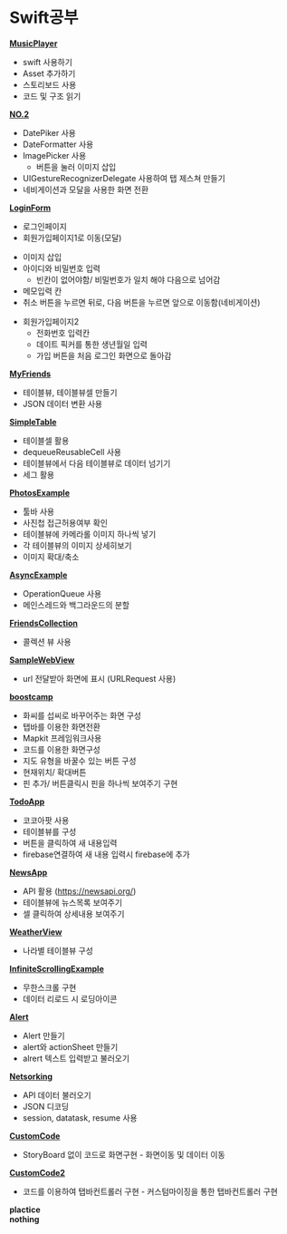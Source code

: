 # Swift공부

[**MusicPlayer**](https://github.com/JINHYUCK-r/Swift/tree/master/MusicPlayer)
 - swift 사용하기 
 - Asset 추가하기
 - 스토리보드 사용
 - 코드 및 구조 읽기 
 
[**NO.2**](https://github.com/JINHYUCK-r/Swift/tree/master/NO.2)
  - DatePiker 사용
 - DateFormatter 사용
- ImagePicker 사용
  *  버튼을 눌러 이미지 삽입
 - UIGestureRecognizerDelegate 사용하여 탭 제스쳐 만들기
- 네비게이션과 모달을 사용한 화면 전환
  
[**LoginForm**](https://github.com/JINHYUCK-r/Swift/tree/master/LoginForm)
- 로그인페이지
- 회원가입페이지1로 이동(모달)
 * 이미지 삽입
 * 아이디와 비밀번호 입력
   +  빈칸이 없어야함/ 비밀번호가 일치 해야 다음으로 넘어감
 * 메모입력 칸
 * 취소 버튼을 누르면 뒤로, 다음 버튼을 누르면 앞으로 이동함(네비게이션)
- 회원가입페이지2
  * 전화번호 입력칸
  * 데이트 픽커를 통한 생년월일 입력
  * 가입 버튼을 처음 로그인 화면으로 돌아감
  
[**MyFriends**](https://github.com/JINHYUCK-r/Swift/tree/master/MyFriends)
 - 테이블뷰, 테이블뷰셀 만들기
 - JSON 데이터 변환 사용 

[**SimpleTable**](https://github.com/JINHYUCK-r/Swift/tree/master/SimpleTable)
 - 테이블셀 활용
 - dequeueReusableCell 사용
 - 테이블뷰에서 다음 테이블뷰로 데이터 넘기기
- 세그 활용

[**PhotosExample**](https://github.com/JINHYUCK-r/Swift/tree/master/PhotosExample)
 - 툴바 사용
 - 사진첩 접근허용여부 확인
 - 테이블뷰에 카메라롤 이미지 하나씩 넣기
 - 각 테이블뷰의 이미지 상세히보기
 - 이미지 확대/축소
 
 [**AsyncExample**](https://github.com/JINHYUCK-r/Swift/tree/master/AsyncExample)
  - OperationQueue 사용
 - 메인스레드와 백그라운드의 분할
 
 [**FriendsCollection**](https://github.com/JINHYUCK-r/Swift/tree/master/FriendsCollection)
 - 콜렉션 뷰 사용
 
[**SampleWebView**](https://github.com/JINHYUCK-r/Swift/tree/master/SampleWebView)
 - url 전달받아 화면에 표시 (URLRequest 사용)
 
 [**boostcamp**](https://github.com/JINHYUCK-r/Swift/tree/master/boostcamp)
 - 화씨를 섭씨로 바꾸어주는 화면 구성
 - 탭바를 이용한 화면전환
 - Mapkit 프레임워크사용
 - 코드를 이용한 화면구성
 - 지도 유형을 바꿀수 있는 버튼 구성
 - 현재위치/ 확대버튼
 - 핀 추가/ 버튼클릭시 핀을 하나씩 보여주기 구현
 
[**TodoApp**](https://github.com/JINHYUCK-r/Swift/tree/master/TodoApp)
 - 코코아팟 사용
 - 테이블뷰를 구성
 - 버튼을 클릭하여 새 내용입력
 - firebase연결하여 새 내용 입력시 firebase에 추가

[**NewsApp**](https://github.com/JINHYUCK-r/Swift/tree/master/NewsApp)
 - API 활용 (https://newsapi.org/)
 - 테이블뷰에 뉴스목록 보여주기
 - 셀 클릭하여 상세내용 보여주기
 
[**WeatherView**](https://github.com/JINHYUCK-r/Swift/tree/master/WeatherView)
 - 나라별 테이블뷰 구성
 
 [**InfiniteScrollingExample**](https://github.com/JINHYUCK-r/Swift/tree/master/InfiniteScrollingExample)
  - 무한스크롤 구현
  - 데이터 리로드 시 로딩아이콘
  
  [**Alert**](https://github.com/JINHYUCK-r/Swift/tree/master/Alert)
   - Alert 만들기
   - alert와 actionSheet 만들기
   - alrert 텍스트 입력받고 불러오기
   
   [**Netsorking**](https://github.com/JINHYUCK-r/Swift/tree/master/Networking)
   - API 데이터 불러오기
   - JSON 디코딩
   - session, datatask, resume 사용
   
    
   [**CustomCode**](https://github.com/JINHYUCK-r/Swift/tree/master/CustomCode)
   - StoryBoard 없이 코드로 화면구현
    - 화면이동 및 데이터 이동

   [**CustomCode2**](https://github.com/JINHYUCK-r/Swift/tree/master/CustomCode2)
   - 코드를 이용하여 탭바컨트롤러 구현
    - 커스텀마이징을 통한 탭바컨트롤러 구현

 
**plactice**   
**nothing**
